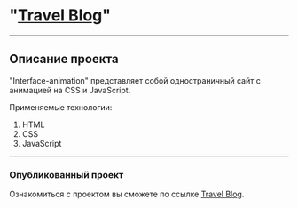 
# **"[Travel Blog](https://andreyvolkov88.github.io/travel-blog/)"**
------

## Описание проекта
 "Interface-animation" представляет собой одностраничный сайт с анимацией на CSS и JavaScript.

Применяемые технологии:

1. HTML
2. CSS
3. JavaScript



________
### Опубликованный проект
Ознакомиться с проектом вы сможете по ссылке [Travel Blog](https://andreyvolkov88.github.io/travel-blog/).
